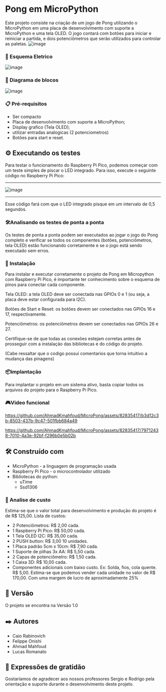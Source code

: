 # Pong em MicroPython

Este projeto consiste na criação de um jogo de Pong utilizando o MicroPython em uma placa de desenvolvimento com suporte a MicroPython e uma tela OLED. O jogo contará com botões para iniciar e reiniciar a partida, e dois potenciômetros que serão utilizados para controlar as paletas.
![image](https://github.com/AhmadKmahfoud/MicroPong/assets/82835417/e1a74199-1585-48f5-9bf5-7263e9f90bc3)

### 🚀 Esquema Eletrico
![image](https://github.com/AhmadKmahfoud/MicroPong/assets/82835417/c6cc07fa-4265-47e7-8c5a-74f701d13826)


### 🧱 Diagrama de blocos
![image](https://user-images.githubusercontent.com/82835417/235049069-e432b852-4df9-42a7-923d-1500570943a5.png)


### 📋 Pré-requisitos
- Ser compacto
- Placa de desenvolvimento com suporte a MicroPython;
- Display grafico (Tela OLED);
- utilizar entradas analogicas (2 potenciometros)
- Botões para start e reset.

## ⚙️ Executando os testes
Para testar o funcionamento do Raspberry Pi Pico, podemos começar com um teste simples de piscar o LED integrado. Para isso, execute o seguinte código no Raspberry Pi Pico:

**********************************************************************************************************************************************************************
![image](https://user-images.githubusercontent.com/82835417/235049382-6a7e1c97-7ff9-48c1-a9c9-099474b79bff.png)

**********************************************************************************************************************************************************************
Esse código fará com que o LED integrado pisque em um intervalo de 0,5 segundos.

### 🛠️Analisando os testes de ponta a ponta
Os testes de ponta a ponta podem ser executados ao jogar o jogo do Pong completo e verificar se todos os componentes (botões, potenciômetros, tela OLED) estão funcionando corretamente e se o jogo está sendo executado sem erros.


### 🔧 Instalação
Para instalar e executar corretamente o projeto de Pong em Micropython com Raspberry Pi Pico, é importante ter conhecimento sobre o esquema de pinos para conectar cada componente.

Tela OLED: a tela OLED deve ser conectada nas GPIOs 0 e 1 (ou seja, a placa deve estar configurada para I2C).

Botões de Start e Reset: os botões devem ser conectados nas GPIOs 16 e 17, respectivamente.

Potenciômetros: os potenciômetros devem ser conectados nas GPIOs 26 e 27.

Certifique-se de que todas as conexões estejam corretas antes de prosseguir com a instalação das bibliotecas e do código do projeto.

(Cabe ressaltar que o codigo possui comentarios que torna intuitivo a mudança das pinagens)

### 📦implantação
Para implantar o projeto em um sistema ativo, basta copiar todos os arquivos do projeto para o Raspberry Pi Pico.


### 🎮Video funcional


https://github.com/AhmadKmahfoud/MicroPong/assets/82835417/b3d12c3b-8503-437b-9c47-501fbb684a49



https://github.com/AhmadKmahfoud/MicroPong/assets/82835417/79712438-7010-4a3e-92bf-f296b0e5b02b




## 🛠️ Construído com
- MicroPython - a linguagem de programação usada
- Raspberry Pi Pico - o microcontrolador utilizado
- Bibliotecas do python:
    - uTime
    - Ssd1306
### 💸 Analise de custo
Estima-se que o valor total para desenvolvimento e produção do projeto é de R$ 125,00. Lista de custos:
- 2 Potenciômetros: R$ 2,00 cada.
- 1 Raspberry Pi Pico: R$ 50,00 cada.  
- 1 Tela OLED I2C: R$ 35,00 cada.
- 2 PUSH button: R$ 3,00 10 unidades.
- 1 Placa padrão 5cm x 10cm: R$ 7,90 cada.
- 1 Suporte de pilhas 3x AA: R$ 5,50 cada.
- 2 Capas de potenciômetro: R$ 1,50 cada.
- 1 Caixa 3D: R$ 10,00 cada.
- Componentes adicionais com baixo custo. Ex: Solda, fios, cola quente. R$ 5,00.
Estima-se que podemos vender cada unidade no valor de R$ 170,00. Com uma margem de lucro de aproximadamente 25%

## 📌 Versão

O projeto se encontra na Versão 1.0

## ✒️ Autores
- Caio Rabinovich
- Felippe Onishi
- Ahmad Mahfoud
- Lucas Romanato

## 🎁 Expressões de gratidão
Gostaríamos de agradecer aos nossos professores Sergio e Rodrigo pela orientação e suporte durante o desenvolvimento deste projeto.
